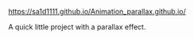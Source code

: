 

https://sa1d1111.github.io/Animation_parallax.github.io/

A quick little project with a parallax effect.


